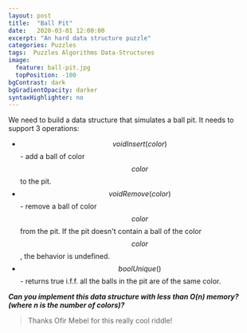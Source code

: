 ```yaml
---
layout: post
title:  "Ball Pit"
date:   2020-03-01 12:00:00
excerpt: "An hard data structure puzzle"
categories: Puzzles
tags:  Puzzles Algorithms Data-Structures
image:
  feature: ball-pit.jpg
  topPosition: -100
bgContrast: dark
bgGradientOpacity: darker
syntaxHighlighter: no
---
```

We need to build a data structure that simulates a ball pit. It needs to support 3 operations:
* $$void Insert(color)$$ - add a ball of color $$color$$ to the pit.
* $$void Remove(color)$$ - remove a ball of color $$color$$ from the pit. If the pit doesn't contain a ball of the color $$color$$, the behavior is undefined.
* $$bool Unique()$$ - returns true i.f.f. all the balls in the pit are of the same color.

***Can you implement this data structure with less than O(n) memory? (where n is the number of colors)?***

> Thanks Ofir Mebel for this really cool riddle!
